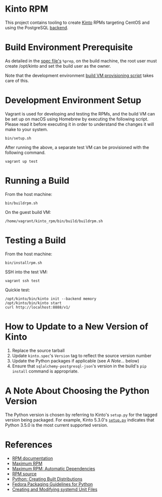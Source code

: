 Kinto RPM
=========
This project contains tooling to create [Kinto](http://kinto.readthedocs.io) RPMs targeting CentOS and using the
PostgreSQL [backend](http://kinto.readthedocs.io/en/stable/configuration/settings.html#backends).

Build Environment Prerequisite
==============================
As detailed in the [spec file's](SPECS/kinto.spec) `%prep`, on the build machine, the root user must create /opt/kinto
and set the build user as the owner.

Note that the development environment [build VM provisioning script](bin/build/provision.sh) takes care of this.

Development Environment Setup
=============================
Vagrant is used for developing and testing the RPMs, and the build VM can be set up on macOS using Homebrew by executing
the following script. Please read it before executing it in order to understand the changes it will make to your system.

    bin/setup.sh
    
After running the above, a separate test VM can be provisioned with the following command.

    vagrant up test
    
Running a Build
===============
From the host machine:

    bin/buildrpm.sh
    
On the guest build VM:

    /home/vagrant/kinto_rpm/bin/build/buildrpm.sh
        
Testing a Build
===============
From the host machine:

    bin/installrpm.sh
    
SSH into the test VM:

    vagrant ssh test
    
Quickie test:

    /opt/kinto/bin/kinto init --backend memory
    /opt/kinto/bin/kinto start
    curl http://localhost:8888/v1/
    
How to Update to a New Version of Kinto
=======================================
1. Replace the source tarball
2. Update `kinto.spec`'s `Version` tag to reflect the source version number
3. Update the Python packages if applicable (see _A Note..._ below)
3. Ensure that `sqlalchemy-postgresql-json`'s version in the build's `pip install` command is appropriate.
   
A Note About Choosing the Python Version
========================================
The Python version is chosen by referring to Kinto's `setup.py` for the tagged version being packaged. For example,
Kinto 5.3.0's [`setup.py`](https://github.com/Kinto/kinto/blob/5.3.0/setup.py#L103) indicates that Python 3.5.0 is the
most current supported version.

References
==========
* [RPM documentation](http://rpm.org/documentation.html)
* [Maximum RPM](http://rpm.org/max-rpm-snapshot/)
* [Maximum RPM: Automatic Dependencies](http://ftp.rpm.org/max-rpm/s1-rpm-depend-auto-depend.html)
* [RPM source](https://github.com/rpm-software-management/rpm)
* [Python: Creating Built Distributions](https://docs.python.org/3/distutils/builtdist.html)
* [Fedora Packaging Guidelines for Python](https://fedoraproject.org/wiki/Packaging:Python)
* [Creating and Modifying systemd Unit Files](https://access.redhat.com/documentation/en-US/Red_Hat_Enterprise_Linux/7/html/System_Administrators_Guide/sect-Managing_Services_with_systemd-Unit_Files.html)
